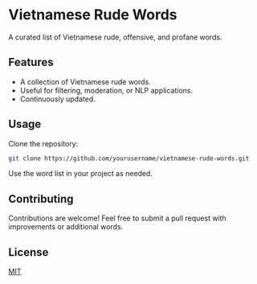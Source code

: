 # Vietnamese Rude Words

A curated list of Vietnamese rude, offensive, and profane words.

## Features
- A collection of Vietnamese rude words.
- Useful for filtering, moderation, or NLP applications.
- Continuously updated.

## Usage
Clone the repository:
```sh
git clone https://github.com/yourusername/vietnamese-rude-words.git
```
Use the word list in your project as needed.

## Contributing
Contributions are welcome! Feel free to submit a pull request with improvements or additional words.

## License
[MIT](LICENSE)
